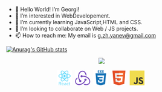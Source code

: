 - 👋 Hello World! I’m Georgi!
- 👀 I’m interested in WebDevelopement.
- 🌱 I’m currently learning JavaScript,HTML and CSS.
- 💞️ I’m looking to collaborate on Web / JS projects.
- 📫 How to reach me: My email is g.zh.yanev@gmail.com

[![Anurag's GitHub stats](https://github-readme-stats.vercel.app/api?username=georgi1141)](https://github.com/anuraghazra/github-readme-stats)


<div id="header" align="center">
  
  <img src="https://media.giphy.com/media/l0HlTy9x8FZo0XO1i/giphy.gif" width="500"/>
  
  <img src="https://github.com/devicons/devicon/blob/master/icons/react/react-original-wordmark.svg" title="React" alt="React" width="40" height="40"/>&nbsp;
  <img src="https://github.com/devicons/devicon/blob/master/icons/redux/redux-original.svg" title="Redux" alt="Redux " width="40" height="40"/>&nbsp;
  <img src="https://github.com/devicons/devicon/blob/master/icons/css3/css3-plain-wordmark.svg"  title="CSS3" alt="CSS" width="40" height="40"/>&nbsp;
  <img src="https://github.com/devicons/devicon/blob/master/icons/html5/html5-original.svg" title="HTML5" alt="HTML" width="40" height="40"/>&nbsp;
  <img src="https://github.com/devicons/devicon/blob/master/icons/javascript/javascript-original.svg" title="JavaScript" alt="JavaScript" width="40" height="40"/>&nbsp;
  
</div>
